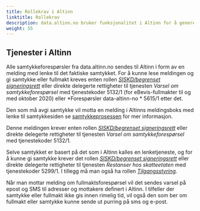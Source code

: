 ```yaml
---
title: Rollekrav i Altinn
linktitle: Rollekrav
description: data.altinn.no bruker funksjonalitet i Altinn for å generere samtykkeforespørsler før data kan utleveres. 
weight: 55
---
```


## Tjenester i Altinn

Alle samtykkeforespørsler fra data.altinn.no sendes til Altinn i form av en melding med lenke til det faktiske samtykket. For å kunne lese meldingen og gi samtykke eller fullmakt kreves enten rollen [*SISKD/begrenset signeringsrett*](https://www.altinn.no/hjelp/skjema/alle-altinn-roller/begrenset-signeringsrettighet/)
eller direkte delegerte rettigheter til tjenesten *Varsel om samtykkeforespørsel* med tjenestekoder 5132/1  (for eBevis-fullmakter til og med oktober 2020) eller *Forespørsler data-altinn-no * 5615/1 etter det.

Den som må avgi samtykke vil motta en melding i Altinns meldingsboks med lenke til samtykkesiden
se [samtykkeprosessen](/docs/utviklingsguider/data.altinn.no/samtykkeprosessen/) for mer informasjon. 

Denne meldingen krever enten rollen [*SISKD/begrenset signeringsrett*](https://www.altinn.no/hjelp/skjema/alle-altinn-roller/begrenset-signeringsrettighet/)
eller direkte delegerte rettigheter til tjenesten *Varsel om samtykkeforespørsel* med tjenestekoder 5132/1.

Selve samtykket er basert på det som i Altinn kalles en lenketjeneste,
og for å kunne gi samtykke krever det rollen [*SISKD/begrenset signeringsrett*](https://www.altinn.no/hjelp/skjema/alle-altinn-roller/begrenset-signeringsrettighet/)
eller direkte delegerte rettigheter til tjenesten *Restanser hos skatteetaten* med tjenestekoder 5299/1.
I tillegg må man også ha rollen [*Tilgangsstyring*](https://www.altinn.no/hjelp/skjema/alle-altinn-roller/tilgangsstyring/).

Når man mottar melding om fullmaktsforespørsel vil det sendes varsel på epost og SMS til adresser og mottakere definert i Altinn. I tilfeller der samtykke eller fullmakt ikke gis innen rimelig tid, vil også den som ber om fullmakt eller samtykke kunne sende ut purring på sms og e-post.
